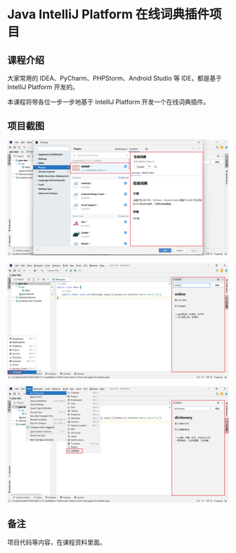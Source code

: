 # Java IntelliJ Platform 在线词典插件项目

## 课程介绍

大家常用的 IDEA、PyCharm、PHPStorm、Android Studio 等 IDE，都是基于 IntelliJ Platform 开发的。

本课程将带各位一步一步地基于 IntelliJ Platform 开发一个在线词典插件。

## 项目截图

![plugin-screenshot-01.png](plugin-screenshot-01.png)

![plugin-screenshot-02.png](plugin-screenshot-02.png)

![plugin-screenshot-03.png](plugin-screenshot-03.png)

## 备注

项目代码等内容，在课程资料里面。
